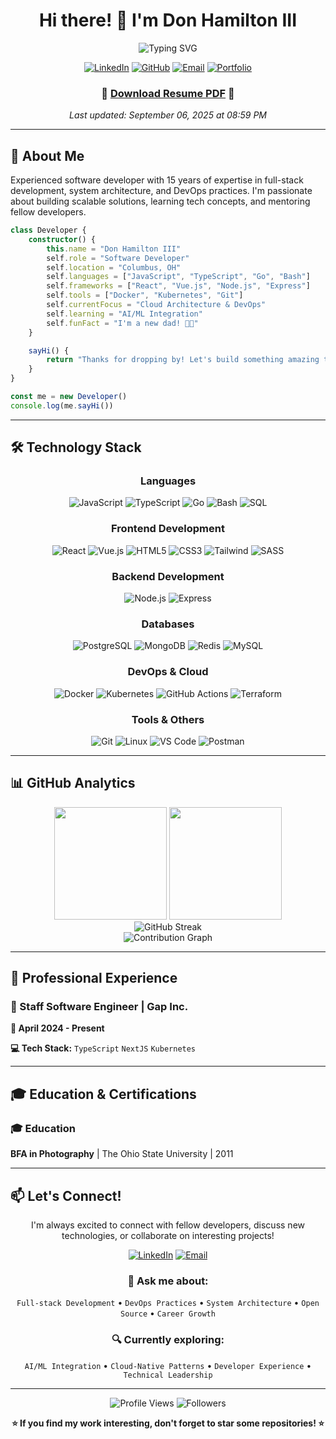 <div align="center">

# Hi there! 👋 I'm Don Hamilton III

![Typing SVG](https://readme-typing-svg.herokuapp.com/?lines=Software+Developer;Full+Stack+Engineer;DevOps+Enthusiast;Problem+Solver&center=true&size=30&color=2F81F7)

[![LinkedIn](https://img.shields.io/badge/-LinkedIn-0077B5?style=for-the-badge&logo=linkedin&logoColor=white)](https://linkedin.com/in/donhamiltoniii)
[![GitHub](https://img.shields.io/badge/-GitHub-181717?style=for-the-badge&logo=github)](https://github.com/donhamiltoniii)
[![Email](https://img.shields.io/badge/-Email-D14836?style=for-the-badge&logo=gmail&logoColor=white)](mailto:donhamiltoniii@pm.me)
[![Portfolio](https://img.shields.io/badge/-Portfolio-FF5722?style=for-the-badge&logo=firefox&logoColor=white)](https://dondon.dev)

### 📄 **[Download Resume PDF](./resume.pdf)** 📄

*Last updated: September 06, 2025 at 08:59 PM*

</div>

---

## 🚀 About Me

Experienced software developer with 15 years of expertise in full-stack development, system architecture, and DevOps practices. I'm passionate about building scalable solutions, learning tech concepts, and mentoring fellow developers.

```typescript
class Developer {
    constructor() {
        this.name = "Don Hamilton III"
        self.role = "Software Developer"
        self.location = "Columbus, OH"
        self.languages = ["JavaScript", "TypeScript", "Go", "Bash"]
        self.frameworks = ["React", "Vue.js", "Node.js", "Express"]
        self.tools = ["Docker", "Kubernetes", "Git"]
        self.currentFocus = "Cloud Architecture & DevOps"
        self.learning = "AI/ML Integration"
        self.funFact = "I'm a new dad! 👨‍🍼"
    }

    sayHi() {
        return "Thanks for dropping by! Let's build something amazing together! 🚀"
    }
}

const me = new Developer()
console.log(me.sayHi())
```

---

## 🛠️ Technology Stack

<div align="center">

### Languages
![JavaScript](https://img.shields.io/badge/-JavaScript-F7DF1E?style=flat-square&logo=javascript&logoColor=black)
![TypeScript](https://img.shields.io/badge/-TypeScript-3178C6?style=flat-square&logo=typescript&logoColor=white)
![Go](https://img.shields.io/badge/-Go-00ADD8?style=flat-square&logo=go&logoColor=white)
![Bash](https://img.shields.io/badge/-Bash-4EAA25?style=flat-square&logo=gnu-bash&logoColor=white)
![SQL](https://img.shields.io/badge/-SQL-336791?style=flat-square&logo=postgresql&logoColor=white)

### Frontend Development
![React](https://img.shields.io/badge/-React-61DAFB?style=flat-square&logo=react&logoColor=black)
![Vue.js](https://img.shields.io/badge/-Vue.js-4FC08D?style=flat-square&logo=vue.js&logoColor=white)
![HTML5](https://img.shields.io/badge/-HTML5-E34F26?style=flat-square&logo=html5&logoColor=white)
![CSS3](https://img.shields.io/badge/-CSS3-1572B6?style=flat-square&logo=css3&logoColor=white)
![Tailwind](https://img.shields.io/badge/-Tailwind_CSS-38B2AC?style=flat-square&logo=tailwind-css&logoColor=white)
![SASS](https://img.shields.io/badge/-SASS-CC6699?style=flat-square&logo=sass&logoColor=white)

### Backend Development
![Node.js](https://img.shields.io/badge/-Node.js-339933?style=flat-square&logo=node.js&logoColor=white)
![Express](https://img.shields.io/badge/-Express-000000?style=flat-square&logo=express&logoColor=white)

### Databases
![PostgreSQL](https://img.shields.io/badge/-PostgreSQL-336791?style=flat-square&logo=postgresql&logoColor=white)
![MongoDB](https://img.shields.io/badge/-MongoDB-47A248?style=flat-square&logo=mongodb&logoColor=white)
![Redis](https://img.shields.io/badge/-Redis-DC382D?style=flat-square&logo=redis&logoColor=white)
![MySQL](https://img.shields.io/badge/-MySQL-4479A1?style=flat-square&logo=mysql&logoColor=white)

### DevOps & Cloud
![Docker](https://img.shields.io/badge/-Docker-2496ED?style=flat-square&logo=docker&logoColor=white)
![Kubernetes](https://img.shields.io/badge/-Kubernetes-326CE5?style=flat-square&logo=kubernetes&logoColor=white)
![GitHub Actions](https://img.shields.io/badge/-GitHub_Actions-2088FF?style=flat-square&logo=github-actions&logoColor=white)
![Terraform](https://img.shields.io/badge/-Terraform-623CE4?style=flat-square&logo=terraform&logoColor=white)

### Tools & Others
![Git](https://img.shields.io/badge/-Git-F05032?style=flat-square&logo=git&logoColor=white)
![Linux](https://img.shields.io/badge/-Linux-FCC624?style=flat-square&logo=linux&logoColor=black)
![VS Code](https://img.shields.io/badge/-VS_Code-007ACC?style=flat-square&logo=visual-studio-code&logoColor=white)
![Postman](https://img.shields.io/badge/-Postman-FF6C37?style=flat-square&logo=postman&logoColor=white)

</div>

---

## 📊 GitHub Analytics

<div align="center">
  <img height="180em" src="https://github-readme-stats.vercel.app/api?username=donhamiltoniii&show_icons=true&theme=tokyonight&include_all_commits=true&count_private=true"/>
  <img height="180em" src="https://github-readme-stats.vercel.app/api/top-langs/?username=donhamiltoniii&layout=compact&langs_count=8&theme=tokyonight"/>
</div>

<div align="center">
  <img src="https://github-readme-streak-stats.herokuapp.com/?user=donhamiltoniii&theme=tokyonight" alt="GitHub Streak" />
</div>

<div align="center">
  <img src="https://github-readme-activity-graph.vercel.app/graph?username=donhamiltoniii&theme=tokyo-night&hide_border=true" alt="Contribution Graph" />
</div>

---

## 💼 Professional Experience

### 🏢 Staff Software Engineer | Gap Inc.
**📅 April 2024 - Present**

**💻 Tech Stack:** `TypeScript` `NextJS` `Kubernetes`

---

## 🎓 Education & Certifications

### 🎓 Education
**BFA in Photography** | The Ohio State University | 2011

---

## 📫 Let's Connect!

<div align="center">

I'm always excited to connect with fellow developers, discuss new technologies, or collaborate on interesting projects!

[![LinkedIn](https://img.shields.io/badge/-Connect_on_LinkedIn-0077B5?style=for-the-badge&logo=linkedin&logoColor=white)](https://linkedin.com/in/yourprofildonhamiltoniiie)
[![Email](https://img.shields.io/badge/-Send_me_an_Email-D14836?style=for-the-badge&logo=gmail&logoColor=white)](mailto:donhamiltoniii@pm.me)

### 💬 Ask me about:
`Full-stack Development` • `DevOps Practices` • `System Architecture` • `Open Source` • `Career Growth`

### 🔍 Currently exploring:
`AI/ML Integration` • `Cloud-Native Patterns` • `Developer Experience` • `Technical Leadership`

</div>

---

<div align="center">

![Profile Views](https://komarev.com/ghpvc/?username=yourusername&color=2F81F7&style=flat-square&label=Profile+Views)
![Followers](https://img.shields.io/github/followers/yourusername?style=social)

**⭐ If you find my work interesting, don't forget to star some repositories! ⭐**

</div>